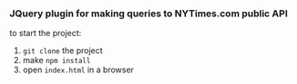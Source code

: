 ### JQuery plugin for making queries to NYTimes.com public API

to start the project:

1. `git clone` the project
2. make `npm install`
3. open `index.html` in a browser
